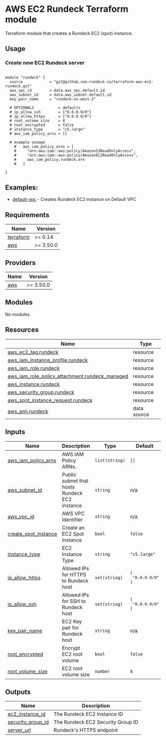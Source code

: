 # AWS EC2 Rundeck Terraform module

Terraform module that creates a Rundeck EC2 (spot) instance.

## Usage

### Create new EC2 Rundeck server

```hcl

module "rundeck" {
  source            = "git@github.com:rundeck-io/terraform-aws-ec2-rundeck.git"
  aws_vpc_id        = data.aws_vpc.default.id
  aws_subnet_id     = data.aws_subnet.default.id
  key_pair_name     = "rundeck-us-west-2"

  # OPTIONALS           = defaults
  # ip_allow_ssh        = ["0.0.0.0/0"]
  # ip_allow_https      = ["0.0.0.0/0"]
  # root_volume_size    = 8
  # root_encrypted      = false
  # instance_type       = "c5.large"
  # aws_iam_policy_arns = []
  
  # example useage
    #   aws_iam_policy_arns = [
    #     "arn:aws:iam::aws:policy/AmazonS3ReadOnlyAccess",
    #     "arn:aws:iam::aws:policy/AmazonEC2ReadOnlyAccess",
    #     aws_iam_policy.rundeck.arn
    #   ]

}

```

## Examples:

- [default-vpc](https://github.com/rundeck-io/terraform-aws-ec2-rundeck/tree/master/examples/default-vpc) - Creates Rundeck EC2 instance on Default VPC

<!-- BEGINNING OF PRE-COMMIT-TERRAFORM DOCS HOOK -->
## Requirements

| Name | Version |
|------|---------|
| <a name="requirement_terraform"></a> [terraform](#requirement\_terraform) | >= 0.14 |
| <a name="requirement_aws"></a> [aws](#requirement\_aws) | >= 3.50.0 |

## Providers

| Name | Version |
|------|---------|
| <a name="provider_aws"></a> [aws](#provider\_aws) | >= 3.50.0 |

## Modules

No modules.

## Resources

| Name | Type |
|------|------|
| [aws_ec2_tag.rundeck](https://registry.terraform.io/providers/hashicorp/aws/latest/docs/resources/ec2_tag) | resource |
| [aws_iam_instance_profile.rundeck](https://registry.terraform.io/providers/hashicorp/aws/latest/docs/resources/iam_instance_profile) | resource |
| [aws_iam_role.rundeck](https://registry.terraform.io/providers/hashicorp/aws/latest/docs/resources/iam_role) | resource |
| [aws_iam_role_policy_attachment.rundeck_managed](https://registry.terraform.io/providers/hashicorp/aws/latest/docs/resources/iam_role_policy_attachment) | resource |
| [aws_instance.rundeck](https://registry.terraform.io/providers/hashicorp/aws/latest/docs/resources/instance) | resource |
| [aws_security_group.rundeck](https://registry.terraform.io/providers/hashicorp/aws/latest/docs/resources/security_group) | resource |
| [aws_spot_instance_request.rundeck](https://registry.terraform.io/providers/hashicorp/aws/latest/docs/resources/spot_instance_request) | resource |
| [aws_ami.rundeck](https://registry.terraform.io/providers/hashicorp/aws/latest/docs/data-sources/ami) | data source |

## Inputs

| Name | Description | Type | Default | Required |
|------|-------------|------|---------|:--------:|
| <a name="input_aws_iam_policy_arns"></a> [aws\_iam\_policy\_arns](#input\_aws\_iam\_policy\_arns) | AWS IAM Policy ARNs. | `list(string)` | `[]` | no |
| <a name="input_aws_subnet_id"></a> [aws\_subnet\_id](#input\_aws\_subnet\_id) | Public subnet that hosts Rundeck EC2 instance | `string` | n/a | yes |
| <a name="input_aws_vpc_id"></a> [aws\_vpc\_id](#input\_aws\_vpc\_id) | AWS VPC Identifier | `string` | n/a | yes |
| <a name="input_create_spot_instance"></a> [create\_spot\_instance](#input\_create\_spot\_instance) | Create an EC2 Spot Instance | `bool` | `false` | no |
| <a name="input_instance_type"></a> [instance\_type](#input\_instance\_type) | EC2 Instance Type | `string` | `"c5.large"` | no |
| <a name="input_ip_allow_https"></a> [ip\_allow\_https](#input\_ip\_allow\_https) | Allowed IPs for HTTPS to Rundeck host | `set(string)` | <pre>[<br>  "0.0.0.0/0"<br>]</pre> | no |
| <a name="input_ip_allow_ssh"></a> [ip\_allow\_ssh](#input\_ip\_allow\_ssh) | Allowed IPs for SSH to Rundeck host | `set(string)` | <pre>[<br>  "0.0.0.0/0"<br>]</pre> | no |
| <a name="input_key_pair_name"></a> [key\_pair\_name](#input\_key\_pair\_name) | EC2 Key pair for Rundeck host | `string` | n/a | yes |
| <a name="input_root_encrypted"></a> [root\_encrypted](#input\_root\_encrypted) | Encrypt EC2 root volume | `bool` | `false` | no |
| <a name="input_root_volume_size"></a> [root\_volume\_size](#input\_root\_volume\_size) | EC2 root volume size | `number` | `8` | no |

## Outputs

| Name | Description |
|------|-------------|
| <a name="output_ec2_instance_id"></a> [ec2\_instance\_id](#output\_ec2\_instance\_id) | The Rundeck EC2 Instance ID |
| <a name="output_security_group_id"></a> [security\_group\_id](#output\_security\_group\_id) | The Rundeck EC2 Security Group ID |
| <a name="output_server_url"></a> [server\_url](#output\_server\_url) | Rundeck's HTTPS endpoint |
<!-- END OF PRE-COMMIT-TERRAFORM DOCS HOOK -->
